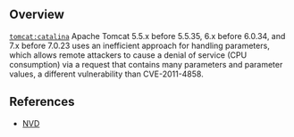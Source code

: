## Overview
[`tomcat:catalina`](http://search.maven.org/#search%7Cga%7C1%7Ca%3A%22catalina%22)
Apache Tomcat 5.5.x before 5.5.35, 6.x before 6.0.34, and 7.x before 7.0.23 uses an inefficient approach for handling parameters, which allows remote attackers to cause a denial of service (CPU consumption) via a request that contains many parameters and parameter values, a different vulnerability than CVE-2011-4858.

## References
- [NVD](https://web.nvd.nist.gov/view/vuln/detail?vulnId=CVE-2012-0022)
